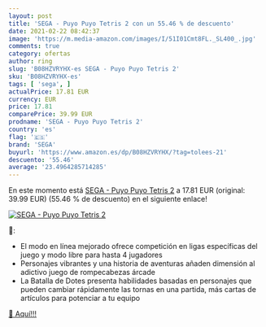 ```yaml
---
layout: post
title: 'SEGA - Puyo Puyo Tetris 2 con un 55.46 % de descuento'
date: 2021-02-22 08:42:37
image: 'https://m.media-amazon.com/images/I/51I01Cmt8FL._SL400_.jpg'
comments: true
category: ofertas
author: ring
slug: 'B08HZVRYHX-es SEGA - Puyo Puyo Tetris 2'
sku: 'B08HZVRYHX-es'
tags: [ 'sega', ]
actualPrice: 17.81 EUR
currency: EUR
price: 17.81
comparePrice: 39.99 EUR
prodname: 'SEGA - Puyo Puyo Tetris 2'
country: 'es'
flag: '🇪🇸'
brand: 'SEGA'
buyurl: 'https://www.amazon.es/dp/B08HZVRYHX/?tag=tolees-21'
descuento: '55.46'
average: '23.4964285714285'
---
```


En este momento está [SEGA - Puyo Puyo Tetris 2](https://www.amazon.es/dp/B08HZVRYHX/?tag=tolees-21) a 17.81 EUR (original: 39.99 EUR) (55.46 %  de descuento) en el siguiente enlace!

[![SEGA - Puyo Puyo Tetris 2](https://m.media-amazon.com/images/I/51I01Cmt8FL._SL400_.jpg)](https://www.amazon.es/dp/B08HZVRYHX/?tag=tolees-21)

🔎:

- El modo en línea mejorado ofrece competición en ligas específicas del juego y modo libre para hasta 4 jugadores
- Personajes vibrantes y una historia de aventuras añaden dimensión al adictivo juego de rompecabezas árcade
- La Batalla de Dotes presenta habilidades basadas en personajes que pueden cambiar rápidamente las tornas en una partida, más cartas de artículos para potenciar a tu equipo

[🛒 Aquí!!!](https://www.amazon.es/dp/B08HZVRYHX/?tag=tolees-21)
